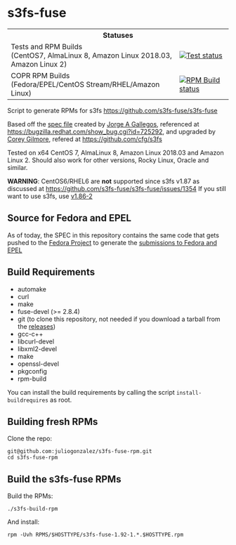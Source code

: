 s3fs-fuse
=========

<table padding="0">
  <tr>
    <th colspan="2">Statuses</th>
  </tr>
  <tr>
    <td>Tests and RPM Builds<br />(CentOS7, AlmaLinux 8, Amazon Linux 2018.03, Amazon Linux 2)</td>
    <td>
      <a href="https://jenkins.juliogonzalez.es/job/s3fs-fuse-rpm-build/" target="_blank"><img src="https://jenkins.juliogonzalez.es/job/s3fs-fuse-rpm-build/badge/icon" alt="Test status" valign="middle" /></a>
    </td>
  </tr>
  <tr>
    <td>COPR RPM Builds<br />(Fedora/EPEL/CentOS Stream/RHEL/Amazon Linux)</td>
    <td>
      <a href="https://copr.fedorainfracloud.org/coprs/juliogonzalez/s3fs-fuse/monitor/" target="_blank"><img src="https://copr.fedorainfracloud.org/coprs/juliogonzalez/s3fs-fuse/package/s3fs-fuse/status_image/last_build.png" alt="RPM Build status" valign="middle" /></a>
    </td>
  </tr>
</table>

Script to generate RPMs for s3fs <https://github.com/s3fs-fuse/s3fs-fuse>

Based off the [spec file](http://kad.fedorapeople.org/packages/s3fs/s3fs.spec) created by [Jorge A Gallegos](http://kad.fedorapeople.org/), referenced at <https://bugzilla.redhat.com/show_bug.cgi?id=725292>, and upgraded by [Corey Gilmore](https://github.com/cfg), refered at <https://github.com/cfg/s3fs>


Tested on x64 CentOS 7, AlmaLinux 8, Amazon Linux 2018.03 and Amazon Linux 2. Should also work for other versions, Rocky Linux, Oracle and similar.

**WARNING**: CentOS6/RHEL6 are **not** supported since s3fs v1.87 as discussed at https://github.com/s3fs-fuse/s3fs-fuse/issues/1354 If you still want to use s3fs, use [v1.86-2](https://github.com/juliogonzalez/s3fs-fuse-rpm/releases/tag/1.86-2)

Source for Fedora and EPEL
--------------------------

As of today, the SPEC in this repository contains the same code that gets pushed to the [Fedora Project](https://src.fedoraproject.org/rpms/s3fs-fuse/) to generate the [submissions to Fedora and EPEL](https://bodhi.fedoraproject.org/updates/?packages=s3fs-fuse)


Build Requirements
------------------

* automake
* curl
* make
* fuse-devel (>= 2.8.4)
* git (to clone this repository, not needed if you download a tarball from the [releases](https://github.com/juliogonzalez/s3fs-fuse-rpm/releases))
* gcc-c++
* libcurl-devel
* libxml2-devel
* make
* openssl-devel
* pkgconfig
* rpm-build

You can install the build requirements by calling the script `install-buildrequires` as root.

Building fresh RPMs
-------------------

Clone the repo:

    git@github.com:juliogonzalez/s3fs-fuse-rpm.git
    cd s3fs-fuse-rpm


Build the s3fs-fuse RPMs
------------------------

Build the RPMs:

    ./s3fs-build-rpm

And install:

    rpm -Uvh RPMS/$HOSTTYPE/s3fs-fuse-1.92-1.*.$HOSTTYPE.rpm
